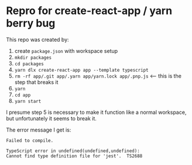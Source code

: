 # Repro for create-react-app / yarn berry bug

This repo was created by:

1. create `package.json` with workspace setup
1. `mkdir packages`
1. `cd packages`
1. `yarn dlx create-react-app app --template typescript`
1. `rm -rf app/.git app/.yarn app/yarn.lock app/.pnp.js` <-- this is the step that breaks it
1. `yarn`
1. `cd app`
1. `yarn start`

I presume step 5 is necessary to make it function like a normal workspace, but unfortunately it seems to break it.

The error message I get is:

```
Failed to compile.

TypeScript error in undefined(undefined,undefined):
Cannot find type definition file for 'jest'.  TS2688
```

